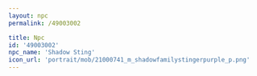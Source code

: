 ```yaml
---
layout: npc
permalink: /49003002

title: Npc
id: '49003002'
npc_name: 'Shadow Sting'
icon_url: 'portrait/mob/21000741_m_shadowfamilystingerpurple_p.png'
---
```

